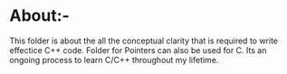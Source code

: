 # About:-
 This folder is about the all the conceptual clarity that is required to write effectice C++ code. 
 Folder for Pointers can also be used for C.
 Its an ongoing process to learn C/C++ throughout my lifetime.
 
